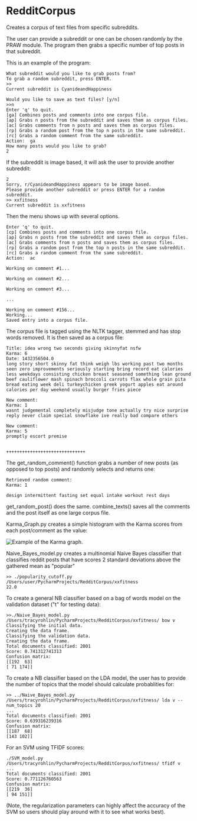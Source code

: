 # RedditCorpus
Creates a corpus of text files from specific subreddits.

The user can provide a subreddit or one can be chosen randomly by the PRAW module.  The program then grabs a specific number of top posts in that subreddit.

This is an example of the program:

    What subreddit would you like to grab posts from?
    To grab a random subreddit, press ENTER.
    >> 
    Current subreddit is CyanideandHappiness

    Would you like to save as text files? [y/n]
    >>n
    Enter 'q' to quit.
    [ga] Combines posts and comments into one corpus file.
    [ap] Grabs n posts from the subreddit and saves them as corpus files.
    [ac] Grabs comments from n posts and saves them as corpus files.
    [rp] Grabs a random post from the top n posts in the same subreddit.
    [rc] Grabs a random comment from the same subreddit.
    Action:  ga
    How many posts would you like to grab?
    2

If the subreddit is image based, it will ask the user to provide another subreddit:
  
    2
    Sorry, r/CyanideandHappiness appears to be image based.
    Please provide another subreddit or press ENTER for a random subreddit.
    >> xxfitness
    Current subreddit is xxfitness
    
Then the menu shows up with several options.
    
    Enter 'q' to quit.
    [cp] Combines posts and comments into one corpus file.
    [ap] Grabs n posts from the subreddit and saves them as corpus files.
    [ac] Grabs comments from n posts and saves them as corpus files.
    [rp] Grabs a random post from the top n posts in the same subreddit.
    [rc] Grabs a random comment from the same subreddit.
    Action:  ac
    
    Working on comment #1...

    Working on comment #2...

    Working on comment #3...
    
    ...
    
    Working on comment #156...
    Working...
    Saved entry into a corpus file.
    
The corpus file is tagged using the NLTK tagger, stemmed and has stop words removed.  It is then saved as a corpus file:

    Title: idea wrong two seconds giving skinnyfat nsfw
    Karma: 6
    Date: 1432356504.0
    long story short skinny fat think weigh lbs working past two months seen zero improvements seriously starting bring record eat calories less weekdays consisting chicken breast seasoned something lean ground beef cauliflower mash spinach broccoli carrots flax whole grain pita bread eating week deli turkeychicken greek yogurt apples eat around calories per day weekend usually burger fries piece
    
    New comment:
    Karma: 1
    wasnt judgemental completely misjudge tone actually try nice surprise reply never claim special snowflake ive really bad compare others

    New comment:
    Karma: 5
    promptly escort premise 


    ++++++++++++++++++++++++++++++


The get_random_comment() function grabs a number of new posts (as opposed to top posts) and randomly selects and returns one:

    Retrieved random comment:
    Karma: 1 

    design intermittent fasting set equal intake workout rest days 

get_random_post() does the same.  combine_texts() saves all the comments and the post itself as one large corpus file.

Karma_Graph.py creates a simple histogram with the Karma scores from each post/comment as the value:

![Example of the Karma graph.](https://github.com/TracyMRohlin/RedditCorpus/blob/master/fitness/RedditCorpus%20Karma%20Scores.png)

Naive_Bayes_model.py creates a multinomial Naive Bayes classifier that classifies reddit posts that have scores 2 standard deviations above the gathered mean as "popular"

    >> ./popularity_cutoff.py /Users/user/PycharmProjects/RedditCorpus/xxfitness
    22.0
    
To create a general NB classifier based on a bag of words model on the validation dataset ("t" for testing data):

    >>./Naive_Bayes_model.py /Users/tracyrohlin/PycharmProjects/RedditCorpus/xxfitness/ bow v
    Classifying the initial data.
    Creating the data frame.
    Classifying the validation data.
    Creating the data frame.
    Total documents classified: 2001
    Score: 0.741312741313
    Confusion matrix:
    [[192  63]
    [ 71 174]]

To create a NB classifier based on the LDA model, the user has to provide the number of topics that the model should calculate probablities for:

    >> ../Naive_Bayes_model.py /Users/tracyrohlin/PycharmProjects/RedditCorpus/xxfitness/ lda v --num_topics 20
    ...
    Total documents classified: 2001
    Score: 0.639316239316
    Confusion matrix:
    [[187  68]
    [143 102]]

For an SVM using TFIDF scores:

    ./SVM_model.py /Users/tracyrohlin/PycharmProjects/RedditCorpus/xxfitness/ tfidf v
    ...
    Total documents classified: 2001
    Score: 0.771126760563
    Confusion matrix:
    [[219  36]
    [ 94 151]]

(Note, the regularization parameters can highly affect the accuracy of the SVM so users should play around with it to see what works best).
